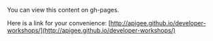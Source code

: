 You can view this content on gh-pages.

Here is a link for your convenience:  [http://apigee.github.io/developer-workshops/](http://apigee.github.io/developer-workshops/)
